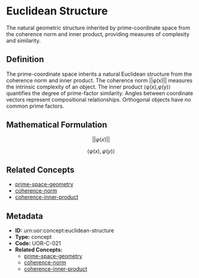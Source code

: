 # Euclidean Structure

The natural geometric structure inherited by prime-coordinate space from the coherence norm and inner product, providing measures of complexity and similarity.

## Definition

The prime-coordinate space inherits a natural Euclidean structure from the coherence norm and inner product. The coherence norm ||φ(x)|| measures the intrinsic complexity of an object. The inner product ⟨φ(x),φ(y)⟩ quantifies the degree of prime-factor similarity. Angles between coordinate vectors represent compositional relationships. Orthogonal objects have no common prime factors.

## Mathematical Formulation

$$
||φ(x)||
$$

$$
⟨φ(x),φ(y)⟩
$$

## Related Concepts

- [prime-space-geometry](./prime-space-geometry.md)
- [coherence-norm](./coherence-norm.md)
- [coherence-inner-product](./coherence-inner-product.md)

## Metadata

- **ID:** urn:uor:concept:euclidean-structure
- **Type:** concept
- **Code:** UOR-C-021
- **Related Concepts:**
  - [prime-space-geometry](./prime-space-geometry.md)
  - [coherence-norm](./coherence-norm.md)
  - [coherence-inner-product](./coherence-inner-product.md)
